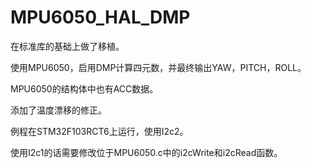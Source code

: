 # MPU6050_HAL_DMP
在标准库的基础上做了移植。

使用MPU6050，启用DMP计算四元数，并最终输出YAW，PITCH，ROLL。

MPU6050的结构体中也有ACC数据。

添加了温度漂移的修正。

例程在STM32F103RCT6上运行，使用I2c2。

使用I2c1的话需要修改位于MPU6050.c中的i2cWrite和i2cRead函数。
